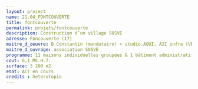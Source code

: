 ```yaml
---
layout: project
name: 21.04_FONTCOUVERTE
title: fontcouverte
permalink: projets/fontcouverte
description: Construction d’un village SOSVE
adresse: Foncouverte (17)
maitre_d_oeuvre: B.Constantin (mandataire) + studio.AQUI, A2I infra (VRD), Atlantec (structure), Passiv&a (fluides)
maitre_d_ouvrage: association SOSVE
programme: 11 maisons individuelles groupées & 1 bâtiment administratif
cout: 6,1 M€ H.T.
surface: 3 200 m2
etat: ACT en cours
credits : heterotopia
---
```

